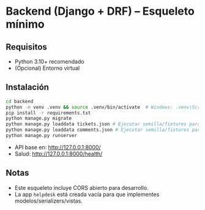 # Backend (Django + DRF) – Esqueleto mínimo

## Requisitos
- Python 3.10+ recomendado
- (Opcional) Entorno virtual

## Instalación
```bash
cd backend
python -m venv .venv && source .venv/bin/activate  # Windows: .venv\Scripts\activate
pip install -r requirements.txt
python manage.py migrate
python manage.py loaddata tickets.json # Ejecutar semilla/fixtures para poblar la base de datos
python manage.py loaddata comments.json # Ejecutar semilla/fixtures para poblar la base de datos 
python manage.py runserver
```
- API base en: http://127.0.0.1:8000/
- Salud: http://127.0.0.1:8000/health/

## Notas
- Este esqueleto incluye CORS abierto para desarrollo.
- La app `helpdesk` está creada vacía para que implementes modelos/serializers/vistas.
